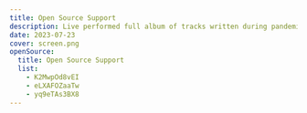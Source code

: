 ```yaml
---
title: Open Source Support
description: Live performed full album of tracks written during pandemic
date: 2023-07-23
cover: screen.png
openSource:
  title: Open Source Support
  list:
    - K2MwpOd8vEI
    - eLXAFOZaaTw
    - yq9eTAs3BX8
---
```


<script setup>
import { useData } from 'vitepress'
const { frontmatter } = useData()
</script>

<video-row v-bind="frontmatter.openSource" />
